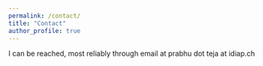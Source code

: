 ```yaml
---
permalink: /contact/
title: "Contact"
author_profile: true
---
```


I can be reached, most reliably through email at prabhu dot teja at idiap.ch